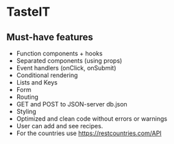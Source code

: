 # TasteIT

## Must-have features
- Function components + hooks
- Separated components (using props)
- Event handlers (onClick, onSubmit)
-	Conditional rendering
-	Lists and Keys
-	Form
-	Routing
-	GET and POST to JSON-server db.json
-	Styling
-	Optimized and clean code without errors or warnings 
- User can add and see recipes.
- For the countries use https://restcountries.com/API
